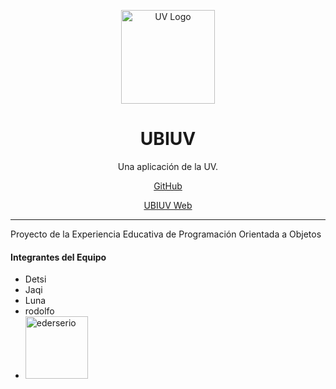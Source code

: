 
<p align="center"><img src="https://upload.wikimedia.org/wikipedia/commons/8/8f/Logo_de_la_Universidad_Veracruzana.svg" alt="UV Logo" width="150"></p>

<h1 align="center">UBIUV</h1>

<p align="center">Una aplicación de la UV.</p>

<p align="center"><a href="https://github.com/S22007412/UBIUV">GitHub</a></p>
<p align="center"><a href="http://40.71.39.214/">UBIUV Web</a></p>

<hr>


Proyecto de la Experiencia Educativa de Programación Orientada a Objetos

#### Integrantes del Equipo

- Detsi 
- Jaqi
- Luna
- rodolfo
- <img src="https://i.ibb.co/M8byDQH/ederserio.png" alt="ederserio" width="100">
